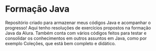 # Formação Java
Repositório criado para armazenar meus códigos Java e acompanhar o progresso!
Aqui tenho resoluções de exercícios propostos na formação Java da Alura.
Também conta com vários códigos feitos para testar e consolidar os conhecimentos em outros assuntos em Java, como por exemplo Coleções, que está bem completo e didático.